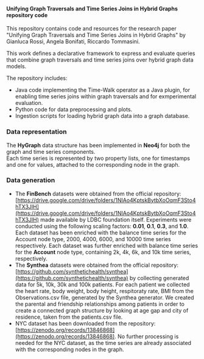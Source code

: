 #### Unifying Graph Traversals and Time Series Joins in Hybrid Graphs repository code
This repository contains code and resources for the research paper "Unifying Graph Traversals and Time Series Joins in Hybrid Graphs" 
by Gianluca Rossi, Angela Bonifati, Riccardo Tommasini.

This work defines a declarative framework to express and evaluate queries that combine graph traversals and time series joins over hybrid graph data models.

The repository includes:
- Java code implementing the Time-Walk operator as a Java plugin, for enabling time series joins within graph traversals and for exmperimental evaluation.
- Python code for data preprocessing and plots.
- Ingestion scripts for loading hybrid graph data into a graph database.

### Data representation
The **HyGraph** data structure has been implemented in **Neo4j** for both the graph and time series components.  
Each time series is represented by two property lists, one for timestamps and one for values, attached to the corresponding node in the graph.


### Data generation
 - The **FinBench** datasets were obtained from the official repository:  
   [https://drive.google.com/drive/folders/1NIAo4KptskBytbXoOqmF3Sto4hTX3JIH](https://drive.google.com/drive/folders/1NIAo4KptskBytbXoOqmF3Sto4hTX3JIH) made available by LDBC foundation itself.
    Experiments were conducted using the following scaling factors: **0.01**, **0.1**, **0.3**, and **1.0**. Each dataset has been enriched with the balance time series for the Account node type, 2000, 4000, 6000, and 10000 time series respectively.
    Each dataset was further enriched with balance time series for the **Account** node type, containing 2k, 4k, 6k, and 10k time series, respectively.
 - The **Synthea** datasets were obtained from the official repository:  
   [https://github.com/synthetichealth/synthea](https://github.com/synthetichealth/synthea) by collecting generated data for 5k, 10k, 30k and 100k patients.
   For each patient we collected the heart rate, body weight, body height, respitoraty rate, BMI from the Observations.csv file, generated by the Synthea generator.
    We created the parental and friendship relationships among patients in order to create a connected graph structure by looking at age gap and city of residence, taken from the patients.csv file.
 - NYC dataset has been downloaded from the repository: [https://zenodo.org/records/13846868](https://zenodo.org/records/13846868).
   No further processing is needed for the NYC dataset, as the time series are already associated with the corresponding nodes in the graph.
